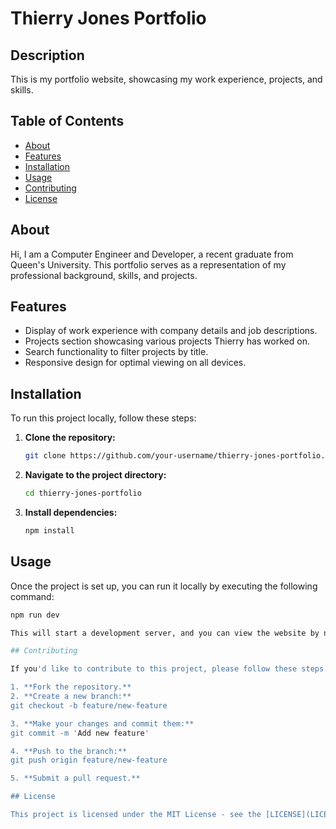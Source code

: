 # Thierry Jones Portfolio

## Description

This is my portfolio website, showcasing my work experience, projects, and skills.

## Table of Contents

- [About](#about)
- [Features](#features)
- [Installation](#installation)
- [Usage](#usage)
- [Contributing](#contributing)
- [License](#license)

## About

Hi, I am a Computer Engineer and Developer, a recent graduate from Queen's University. This portfolio serves as a representation of my professional background, skills, and projects.

## Features

- Display of work experience with company details and job descriptions.
- Projects section showcasing various projects Thierry has worked on.
- Search functionality to filter projects by title.
- Responsive design for optimal viewing on all devices.

## Installation

To run this project locally, follow these steps:

1. **Clone the repository:**
   ```bash
   git clone https://github.com/your-username/thierry-jones-portfolio.git
   
2. **Navigate to the project directory:**
    ```bash
    cd thierry-jones-portfolio

3. **Install dependencies:**
   ```bash
   npm install
   
## Usage

Once the project is set up, you can run it locally by executing the following command:
   ```bash
   npm run dev

This will start a development server, and you can view the website by navigating to `http://localhost:5000` in your web browser.

## Contributing

If you'd like to contribute to this project, please follow these steps:

1. **Fork the repository.**
2. **Create a new branch:**
git checkout -b feature/new-feature

3. **Make your changes and commit them:**
git commit -m 'Add new feature'

4. **Push to the branch:**
git push origin feature/new-feature

5. **Submit a pull request.**

## License

This project is licensed under the MIT License - see the [LICENSE](LICENSE) file for details.

